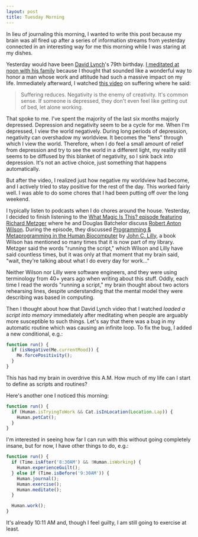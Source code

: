 ```yaml
---
layout: post
title: Tuesday Morning
---
```


In lieu of journaling this morning, I wanted to write this post because my brain was all fired up after a series of information streams from yesterday connected in an interesting way for me this morning while I was staring at my dishes.

Yesterday would have been [David Lynch](https://en.wikipedia.org/wiki/David_Lynch)'s 79th birthday. [I meditated at noon with his family](https://www.designboom.com/art/worldwide-group-meditation-david-lynch-passing-01-20-2025/) because I thought that sounded like a wonderful way to honor a man whose work and attitude had such a massive impact on my life. Immediately afterward, I watched [this video](https://www.youtube.com/shorts/UljZmbgK_sI) on suffering where he said:

> Suffering reduces. Negativity is the enemy of creativity. It's common sense. If someone is depressed, they don't even feel like getting out of bed, let alone working.

That spoke to me. I've spent the majority of the last six months majorly depressed. Depression and negativity seem to be a cycle for me. When I'm depressed, I view the world negatively. During long periods of depression, negativity can overshadow my worldview. It becomes the "lens" through which I view the world. Therefore, when I do feel a small amount of relief from depression and try to see the world in a different light, my reality still seems to be diffused by this blanket of negativity, so I sink back into depression. It's not an active choice, just something that happens automatically.

But after the video, I realized just how negative my worldview had become, and I actively tried to stay positive for the rest of the day. This worked fairly well. I was able to do some chores that I had been putting off over the long weekend.

I typically listen to podcasts when I do chores around the house. Yesterday, I decided to finish listening to the [What Magic Is This? episode featuring Richard Metzger](https://whatmagicisthis.com/2024/11/17/the-influences-influence-of-robert-anton-wilson-with-richard-metzger/) where he and Douglas Batchelor discuss [Robert Anton Wilson](https://en.wikipedia.org/wiki/Robert_Anton_Wilson). During the episode, they discussed [Programming & Metaprogramming in the Human Biocomputer](https://www.abebooks.com/9780517527573/Programming-Metaprogramming-Human-Biocomputer-Theory-051752757X/plp) by [John C. Lilly](https://en.wikipedia.org/wiki/John_C._Lilly), a book Wilson has mentioned so many times that it is now part of my library. Metzger said the words "running the script," which Wilson and Lilly have said countless times, but it was only at that moment that my brain said, "wait, they're talking about what I do every day for work..."

Neither Wilson nor Lilly were software engineers, and they were using terminology from 40+ years ago when writing about this stuff. Oddly, each time I read the words "running a script," my brain thought about two actors rehearsing lines, despite understanding that the mental model they were describing was based in computing.

Then I thought about how that David Lynch video that I watched _loaded a script into memory_ immediately after meditating when people are arguably more susceptible to such things. Let's say that there was a bug in my automatic routine which was causing an infinite loop. To fix the bug, I added a new conditional, e.g.:

```ts
function run() {
  if (isNegative(Me.currentMood)) {
    Me.forcePositivity();
  }
}
```

This has had my brain in overdrive this A.M. How much of my life can I start to define as scripts and routines?

Here's another one I noticed this morning:

```ts
function run() {
  if (Human.isTryingToWork && Cat.isInLocation(Location.Lap)) {
    Human.petCat();
  }
}
```

I'm interested in seeing how far I can run with this without going completely insane, but for now, I have other things to do, e.g.:

```ts
function run() {
  if (Time.isAfter('8:30AM') && !Human.isWorking) {
    Human.experienceGuilt();
  } else if (Time.isBefore('9:30AM')) {
    Human.journal();
    Human.exercise();
    Human.meditate();
  }

  Human.work();
}
```

It's already 10:11 AM and, though I feel guilty, I am still going to exercise at least.
